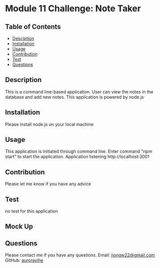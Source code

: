 
# Module 11 Challenge: Note Taker

## Table of Contents
* [Desciption](#description)
* [Installation](#installation)
* [Usage](#usage)
* [Contribution](#contribution)
* [Test](#test)
* [Questions](#questions)

## Description

This is a command line-based application. User can view the notes in the database and add new notes. This application is powered by node.js

## Installation

Please install node.js on your local machine

## Usage

This application is initiated through command line. Enter command "npm start" to start the application. Application listening http://localhost:3001

## Contribution

Please let me know if you have any advice

## Test

no test for this application

## Mock Up


## Questions

Please contact me if you have any questions.
Email: jiongw22@gmail.com
GitHub: [aurorayihe](http://github.com/aurorayihe)

